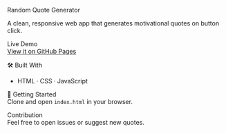  Random Quote Generator

A clean, responsive web app that generates motivational quotes on button click.

  Live Demo  
[View it on GitHub Pages](https://narendrakp222.github.io/Quote-Generator/)

 🛠️ Built With  
- HTML · CSS · JavaScript  

 📂 Getting Started  
Clone and open `index.html` in your browser.

 Contribution  
Feel free to open issues or suggest new quotes.
